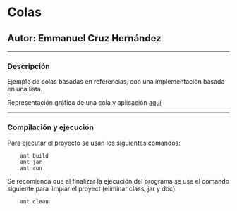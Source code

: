 # Colas
## Autor: Emmanuel Cruz Hernández

----

### Descripción
Ejemplo de colas basadas en referencias, con una implementación basada en una lista.

Representación gráfica de una cola y aplicación [aquí](https://docs.google.com/presentation/d/1tifT8bVcazTRuDhi-Y2-xtU-yh-Pm8V8BBfh1_l9YMk/edit?usp=sharing) 


----

### Compilación y ejecución

Para ejecutar el proyecto se usan los siguientes comandos:

		ant build
		ant jar
		ant run

Se recomienda que al finalizar la ejecución del programa se use el comando siguiente para limpiar el proyect (eliminar class, jar y doc).

		ant clean
